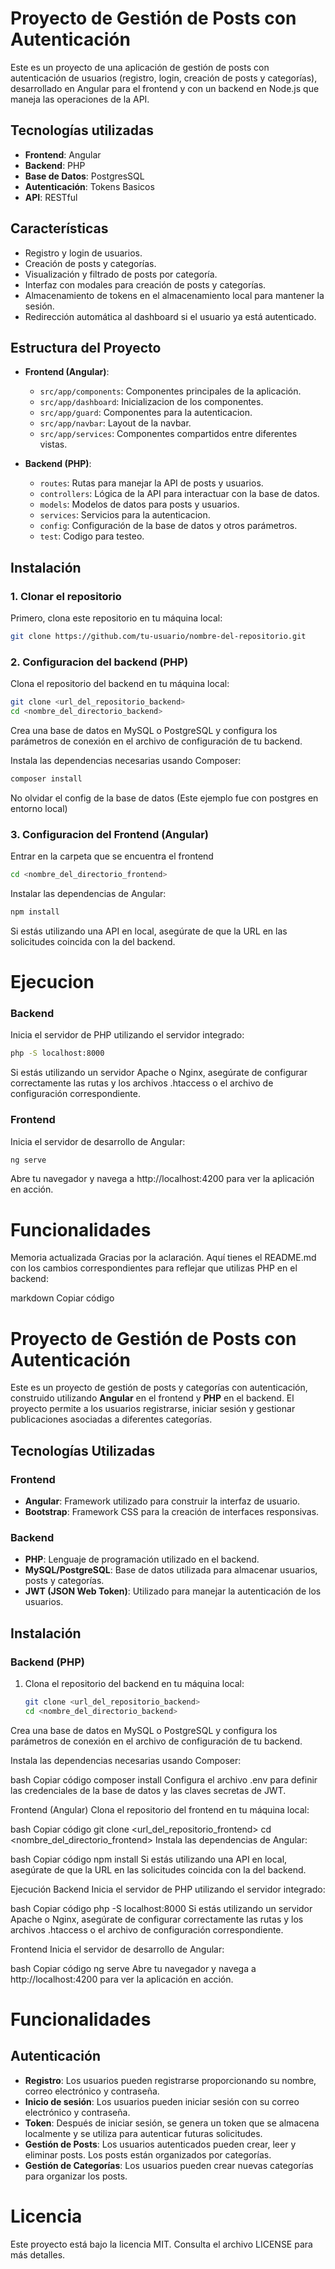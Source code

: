 # Proyecto de Gestión de Posts con Autenticación

Este es un proyecto de una aplicación de gestión de posts con autenticación de usuarios (registro, login, creación de posts y categorías), desarrollado en Angular para el frontend y con un backend en Node.js que maneja las operaciones de la API.

## Tecnologías utilizadas

- **Frontend**: Angular
- **Backend**: PHP
- **Base de Datos**: PostgresSQL
- **Autenticación**: Tokens Basicos
- **API**: RESTful

## Características

- Registro y login de usuarios.
- Creación de posts y categorías.
- Visualización y filtrado de posts por categoría.
- Interfaz con modales para creación de posts y categorías.
- Almacenamiento de tokens en el almacenamiento local para mantener la sesión.
- Redirección automática al dashboard si el usuario ya está autenticado.

## Estructura del Proyecto

- **Frontend (Angular)**:
  - `src/app/components`: Componentes principales de la aplicación.
  - `src/app/dashboard`: Inicializacion de los componentes.
  - `src/app/guard`: Componentes para la autenticacion.
  - `src/app/navbar`: Layout de la navbar.
  - `src/app/services`: Componentes compartidos entre diferentes vistas.


- **Backend (PHP)**:
  - `routes`: Rutas para manejar la API de posts y usuarios.
  - `controllers`: Lógica de la API para interactuar con la base de datos.
  - `models`: Modelos de datos para posts y usuarios.
  - `services`: Servicios para la autenticacion.
  - `config`: Configuración de la base de datos y otros parámetros.
  - `test`: Codigo para testeo.

## Instalación

### 1. Clonar el repositorio

Primero, clona este repositorio en tu máquina local:

```bash
git clone https://github.com/tu-usuario/nombre-del-repositorio.git
```

### 2. Configuracion del backend (PHP)

Clona el repositorio del backend en tu máquina local:
   ```bash
   git clone <url_del_repositorio_backend>
   cd <nombre_del_directorio_backend>
```
Crea una base de datos en MySQL o PostgreSQL y configura los parámetros de conexión en el archivo de configuración de tu backend.

Instala las dependencias necesarias usando Composer:
```bash
composer install
```
No olvidar el config de la base de datos (Este ejemplo fue con postgres en entorno local)

### 3. Configuracion del Frontend (Angular)

Entrar en la carpeta que se encuentra el frontend

```bash
cd <nombre_del_directorio_frontend>
```

Instalar las dependencias de Angular:
```bash
npm install
```

Si estás utilizando una API en local, asegúrate de que la URL en las solicitudes coincida con la del backend.

# Ejecucion
### Backend
Inicia el servidor de PHP utilizando el servidor integrado:

```bash
php -S localhost:8000
```
Si estás utilizando un servidor Apache o Nginx, asegúrate de configurar correctamente las rutas y los archivos .htaccess o el archivo de configuración correspondiente.

### Frontend
Inicia el servidor de desarrollo de Angular:

```bash
ng serve
```
Abre tu navegador y navega a http://localhost:4200 para ver la aplicación en acción.

# Funcionalidades

Memoria actualizada
Gracias por la aclaración. Aquí tienes el README.md con los cambios correspondientes para reflejar que utilizas PHP en el backend:

markdown
Copiar código
# Proyecto de Gestión de Posts con Autenticación

Este es un proyecto de gestión de posts y categorías con autenticación, construido utilizando **Angular** en el frontend y **PHP** en el backend. El proyecto permite a los usuarios registrarse, iniciar sesión y gestionar publicaciones asociadas a diferentes categorías.

## Tecnologías Utilizadas

### Frontend
- **Angular**: Framework utilizado para construir la interfaz de usuario.
- **Bootstrap**: Framework CSS para la creación de interfaces responsivas.

### Backend
- **PHP**: Lenguaje de programación utilizado en el backend.
- **MySQL/PostgreSQL**: Base de datos utilizada para almacenar usuarios, posts y categorías.
- **JWT (JSON Web Token)**: Utilizado para manejar la autenticación de los usuarios.

## Instalación

### Backend (PHP)
1. Clona el repositorio del backend en tu máquina local:
   ```bash
   git clone <url_del_repositorio_backend>
   cd <nombre_del_directorio_backend>
Crea una base de datos en MySQL o PostgreSQL y configura los parámetros de conexión en el archivo de configuración de tu backend.

Instala las dependencias necesarias usando Composer:

bash
Copiar código
composer install
Configura el archivo .env para definir las credenciales de la base de datos y las claves secretas de JWT.

Frontend (Angular)
Clona el repositorio del frontend en tu máquina local:

bash
Copiar código
git clone <url_del_repositorio_frontend>
cd <nombre_del_directorio_frontend>
Instala las dependencias de Angular:

bash
Copiar código
npm install
Si estás utilizando una API en local, asegúrate de que la URL en las solicitudes coincida con la del backend.

Ejecución
Backend
Inicia el servidor de PHP utilizando el servidor integrado:

bash
Copiar código
php -S localhost:8000
Si estás utilizando un servidor Apache o Nginx, asegúrate de configurar correctamente las rutas y los archivos .htaccess o el archivo de configuración correspondiente.

Frontend
Inicia el servidor de desarrollo de Angular:

bash
Copiar código
ng serve
Abre tu navegador y navega a http://localhost:4200 para ver la aplicación en acción.

# Funcionalidades
## Autenticación
- **Registro**: Los usuarios pueden registrarse proporcionando su nombre, correo electrónico y contraseña.
- **Inicio de sesión**: Los usuarios pueden iniciar sesión con su correo electrónico y contraseña.
- **Token**: Después de iniciar sesión, se genera un token que se almacena localmente y se utiliza para autenticar futuras solicitudes.
- **Gestión de Posts**:
Los usuarios autenticados pueden crear, leer y eliminar posts.
Los posts están organizados por categorías.
- **Gestión de Categorías**:
Los usuarios pueden crear nuevas categorías para organizar los posts.

# Licencia

Este proyecto está bajo la licencia MIT. Consulta el archivo LICENSE para más detalles.

